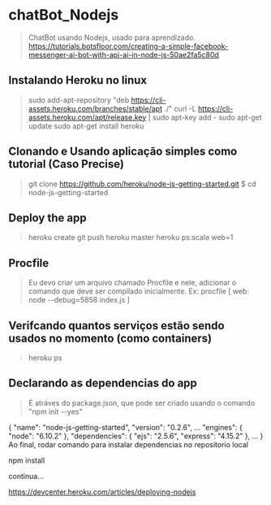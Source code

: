 # chatBot_Nodejs
>ChatBot usando Nodejs, usado para aprendizado. 
https://tutorials.botsfloor.com/creating-a-simple-facebook-messenger-ai-bot-with-api-ai-in-node-js-50ae2fa5c80d
## Instalando Heroku no linux

>sudo add-apt-repository "deb https://cli-assets.heroku.com/branches/stable/apt ./"
curl -L https://cli-assets.heroku.com/apt/release.key | sudo apt-key add -
sudo apt-get update
sudo apt-get install heroku

## Clonando e Usando aplicação simples como tutorial (Caso Precise)

>git clone https://github.com/heroku/node-js-getting-started.git
$ cd node-js-getting-started

## Deploy the app

>heroku create
git push heroku master
heroku ps:scale web=1

## Procfile

>Eu devo criar um arquivo chamado Procfile e nele, adicionar o comando que deve ser compilado inicialmente.
Ex: procfile [ web: node --debug=5858 index.js ]

## Verifcando quantos serviços estão sendo usados no momento (como containers)

>heroku ps

## Declarando as dependencias do app 

>É atráves do package.json, que pode ser criado usando o comando "npm init --yes"

{
  "name": "node-js-getting-started",
  "version": "0.2.6",
  ...
  "engines": {
    "node": "6.10.2"
  },
  "dependencies": {
    "ejs": "2.5.6",
    "express": "4.15.2"
  },
  ...
}
Ao final, rodar comando para instalar dependencias no repositorio local

npm install

continua...

https://devcenter.heroku.com/articles/deploying-nodejs


